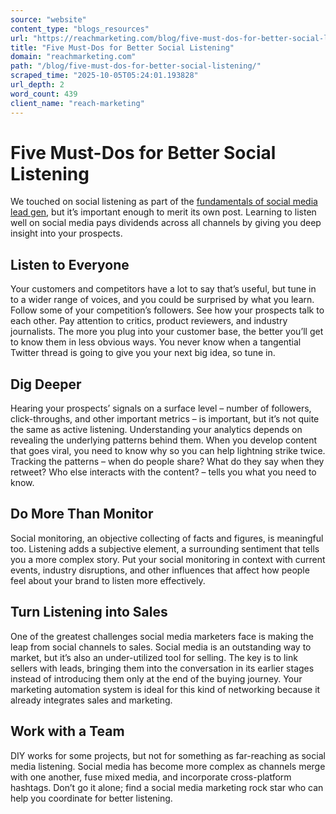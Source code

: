 ```yaml
---
source: "website"
content_type: "blogs_resources"
url: "https://reachmarketing.com/blog/five-must-dos-for-better-social-listening/"
title: "Five Must-Dos for Better Social Listening"
domain: "reachmarketing.com"
path: "/blog/five-must-dos-for-better-social-listening/"
scraped_time: "2025-10-05T05:24:01.193828"
url_depth: 2
word_count: 439
client_name: "reach-marketing"
---
```


# Five Must-Dos for Better Social Listening

We touched on social listening as part of the [fundamentals of social media lead gen](https://reachmarketing.com/the-5-fundamentals-of-social-media-lead-gen/), but it’s important enough to merit its own post. Learning to listen well on social media pays dividends across all channels by giving you deep insight into your prospects.

## Listen to Everyone

Your customers and competitors have a lot to say that’s useful, but tune in to a wider range of voices, and you could be surprised by what you learn. Follow some of your competition’s followers. See how your prospects talk to each other. Pay attention to critics, product reviewers, and industry journalists. The more you plug into your customer base, the better you’ll get to know them in less obvious ways. You never know when a tangential Twitter thread is going to give you your next big idea, so tune in.

## Dig Deeper

Hearing your prospects’ signals on a surface level – number of followers, click-throughs, and other important metrics – is important, but it’s not quite the same as active listening. Understanding your analytics depends on revealing the underlying patterns behind them. When you develop content that goes viral, you need to know why so you can help lightning strike twice. Tracking the patterns – when do people share? What do they say when they retweet? Who else interacts with the content? – tells you what you need to know.

## Do More Than Monitor

Social monitoring, an objective collecting of facts and figures, is meaningful too. Listening adds a subjective element, a surrounding sentiment that tells you a more complex story. Put your social monitoring in context with current events, industry disruptions, and other influences that affect how people feel about your brand to listen more effectively.

## Turn Listening into Sales

One of the greatest challenges social media marketers face is making the leap from social channels to sales. Social media is an outstanding way to market, but it’s also an under-utilized tool for selling. The key is to link sellers with leads, bringing them into the conversation in its earlier stages instead of introducing them only at the end of the buying journey. Your marketing automation system is ideal for this kind of networking because it already integrates sales and marketing.

## Work with a Team

DIY works for some projects, but not for something as far-reaching as social media listening. Social media has become more complex as channels merge with one another, fuse mixed media, and incorporate cross-platform hashtags. Don’t go it alone; find a social media marketing rock star who can help you coordinate for better listening.